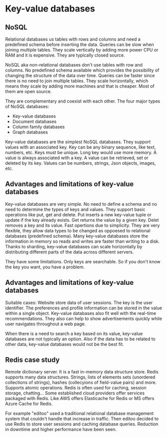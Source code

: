 # Key-value databases

## NoSQL

Relational databases us tables with rows and columns and need a predefined schema before 
inserting the data. Queries can be slow when joining multiple tables. They scale vertically
by adding more power CPU or RAM and it is expensive. They are typically closed source.

NoSQL aka non-relational databases don't use tables with row and columns. No predefined schema available
which provides the possibility of changing the structure of the data over time. Queries can be faster since
there is no need to join multiple tables. They scale horizontally, which means they scale by adding more machines
and that is cheaper. Most of them are open source.

They are complementary and coexist with each other. The four major types of NoSQL databases:
* Key-value databases
* Document databases
* Column family databases
* Graph databases

Key-value databases are the simplest NoSQL databases. They support values with an associated key. Key can
be any binary sequence, like text, numbers, etc. Keys must be unique. Long key would use more memory. A value is
always associated with a key. A value can be retrieved, set or deleted by its key. Values can be numbers, strings,
Json objects, images, etc.

## Advantages and limitations of key-value databases

Key-value databases are very simple. No need to define a schema and no need to determine the types of keys and
values. They support basic operations like put, get and delete. Put inserts a new key-value tuple or update if the
key already exists. Get returns the value by a given key. Delet removes a key and its value. Fast opertions due to
simplicity. They are very flexible, they allow data types to be changed as oppoesed to relational databases (predefined 
schema). Many key-value databases store the information in memory so reads and writes are faster than writing to a disk.
Thanks to sharding, key-value databases can scale horizontally by distributing different parts of the data across different
servers. 

They have some limitations. Only keys are searchable. So if you don't know the key you want, you have a problem. 

## Advantages and limitations of key-value databases

Suitable cases: Website store data of user sessions. The key is the user identifier. The preferences and profile information
can be stored in the value within a single object. Key-value databases also fit well with the real-time recommendations. They
also can help to show advertisements quickly while user navigates throughout a web page. 

When there is a need to search a key based on its value, key-value databases are not typically an option. Also if the data 
has to be related to other data, key-value databases would not be the best fit.

## Redis case study

Remote dictionary server. It is a fast in-memory data structure store. Redis supports many data structures. Strings, lists of
elements sets (unordered collections of strings), hashes (collecyions of field-value pairs) and more. Supports atomic operations. Redis
is often used for caching, session storage, chatting... Some established cloud providers offer services packaged with Redis.
Like AWS offers Elasticache for Redis or MS offers Azure Cache for Redis.

For example "editoo" used a traditional relational database management system that couldn't handle that increase in traffic. Then
editoo decided to use Redis to store user sessions and caching database queries. Reduction in downtime and higher performance have 
been seen. 